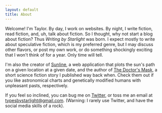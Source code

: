 ```yaml
---
layout: default
title: About
---
```

Welcome! I'm Taylor. By day, I work on websites. By night, I write fiction, read fiction, and, uh, talk about fiction. So I thought, why not start a blog about fiction? Thus _Writing by Starlight_ was born. I expect mostly to write about speculative fiction, which is my preferred genre, but I may discuss other flavors, or post my own work, or do something shockingly exciting that I won't think of for a year. Only time will tell.

I'm also the creator of <a href="https://sunline-app.herokuapp.com" target="_blank">Sunline</a>, a web application that plots the sun's path on a given location at a given date, and the author of <a href="https://magazine.metaphorosis.com/story/2016/the-doctors-mask-taylor-hornig/" target="_blank">The Doctor's Mask</a>, a short science fiction story I
published way back when. Check them out if you like astronomical charts and genetically modified humans with unpleasant pasts, respectively.

If you feel so inclined, you can bug me on <a href="http://twitter.com/theastrocrow" target="_blank">Twitter</a>, or toss me an email at <a href="mailto:typesbystarlight@gmail.com">typesbystarlight@gmail.com</a>. (Warning: I rarely use Twitter, and have the social media skills of a rock).